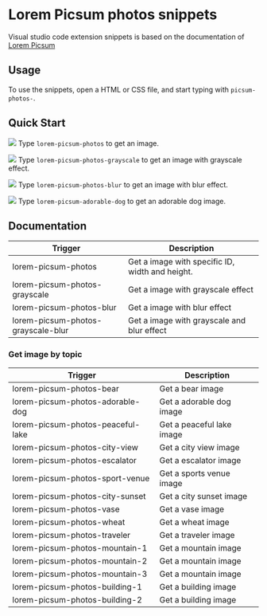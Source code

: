 # Lorem Picsum photos snippets

Visual studio code extension snippets is based on the documentation of [Lorem Picsum](https://picsum.photos/)

## Usage

To use the snippets, open a HTML or CSS file, and start typing with `picsum-photos-`.

## Quick Start

![](https://i.imgur.com/4kJ4Bw4.gif)
Type `lorem-picsum-photos` to get an image.

![](https://i.imgur.com/2pKJH6I.gif)
Type `lorem-picsum-photos-grayscale` to get an image with grayscale effect.

![](https://i.imgur.com/JO70kl1.gif)
Type `lorem-picsum-photos-blur` to get an image with blur effect.

![](https://i.imgur.com/VBwa0l1.gif)
Type `lorem-picsum-adorable-dog` to get an adorable dog image.

## Documentation

Trigger | Description
--- | ---
lorem-picsum-photos | Get a image with specific ID, width and height.
lorem-picsum-photos-grayscale | Get a image with grayscale effect
lorem-picsum-photos-blur | Get a image with blur effect
lorem-picsum-photos-grayscale-blur | Get a image with grayscale and blur effect

### Get image by topic

Trigger | Description
--- | ---
lorem-picsum-photos-bear | Get a bear image
lorem-picsum-photos-adorable-dog | Get a adorable dog image
lorem-picsum-photos-peaceful-lake | Get a peaceful lake image
lorem-picsum-photos-city-view | Get a city view image
lorem-picsum-photos-escalator | Get a escalator image
lorem-picsum-photos-sport-venue | Get a sports venue image
lorem-picsum-photos-city-sunset | Get a city sunset image
lorem-picsum-photos-vase | Get a vase image
lorem-picsum-photos-wheat | Get a wheat image
lorem-picsum-photos-traveler | Get a traveler image
lorem-picsum-photos-mountain-1 | Get a mountain image
lorem-picsum-photos-mountain-2 | Get a mountain image
lorem-picsum-photos-mountain-3 | Get a mountain image
lorem-picsum-photos-building-1 | Get a building image
lorem-picsum-photos-building-2 | Get a building image